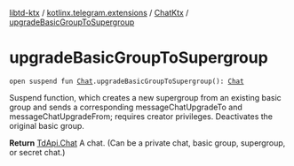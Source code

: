 [libtd-ktx](../../index.md) / [kotlinx.telegram.extensions](../index.md) / [ChatKtx](index.md) / [upgradeBasicGroupToSupergroup](./upgrade-basic-group-to-supergroup.md)

# upgradeBasicGroupToSupergroup

`open suspend fun `[`Chat`](https://tdlibx.github.io/td/docs/org/drinkless/td/libcore/telegram/TdApi/Chat.html)`.upgradeBasicGroupToSupergroup(): `[`Chat`](https://tdlibx.github.io/td/docs/org/drinkless/td/libcore/telegram/TdApi/Chat.html)

Suspend function, which creates a new supergroup from an existing basic group and sends a
corresponding messageChatUpgradeTo and messageChatUpgradeFrom; requires creator privileges.
Deactivates the original basic group.

**Return**
[TdApi.Chat](https://tdlibx.github.io/td/docs/org/drinkless/td/libcore/telegram/TdApi/Chat.html) A chat. (Can be a private chat, basic group, supergroup, or secret chat.)

